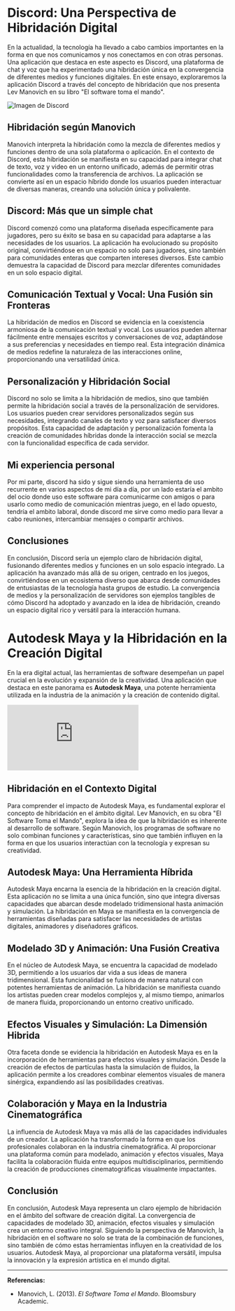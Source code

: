 # Discord: Una Perspectiva de Hibridación Digital

En la actualidad, la tecnología ha llevado a cabo cambios importantes en la forma en que nos comunicamos y nos conectamos en con otras personas. Una aplicación que destaca en este aspecto es Discord, una plataforma de chat y voz que ha experimentado una hibridación única en la convergencia de diferentes medios y funciones digitales. En este ensayo, exploraremos la aplicación Discord a través del concepto de hibridación que nos presenta Lev Manovich en su libro "El software toma el mando".

![Imagen de Discord](https://lincsbikers.co.uk/wp-content/uploads/2018/02/discord-image.png)

## Hibridación según Manovich

Manovich interpreta la hibridación como la mezcla de diferentes medios y funciones dentro de una sola plataforma o aplicación. En el contexto de Discord, esta hibridación se manifiesta en su capacidad para integrar chat de texto, voz y video en un entorno unificado, además de permitir otras funcionalidades como la transferencia de archivos. La aplicación se convierte así en un espacio híbrido donde los usuarios pueden interactuar de diversas maneras, creando una solución única y polivalente.

## Discord: Más que un simple chat

Discord comenzó como una plataforma diseñada específicamente para jugadores, pero su éxito se basa en su capacidad para adaptarse a las necesidades de los usuarios. La aplicación ha evolucionado su propósito original, convirtiéndose en un espacio no solo para jugadores, sino también para comunidades enteras que comparten intereses diversos. Este cambio demuestra la capacidad de Discord para mezclar diferentes comunidades en un solo espacio digital.

## Comunicación Textual y Vocal: Una Fusión sin Fronteras

La hibridación de medios en Discord se evidencia en la coexistencia armoniosa de la comunicación textual y vocal. Los usuarios pueden alternar fácilmente entre mensajes escritos y conversaciones de voz, adaptándose a sus preferencias y necesidades en tiempo real. Esta integración dinámica de medios redefine la naturaleza de las interacciones online, proporcionando una versatilidad única.

## Personalización y Hibridación Social

Discord no solo se limita a la hibridación de medios, sino que también permite la hibridación social a través de la personalización de servidores. Los usuarios pueden crear servidores personalizados según sus necesidades, integrando canales de texto y voz para satisfacer diversos propósitos. Esta capacidad de adaptación y personalización fomenta la creación de comunidades híbridas donde la interacción social se mezcla con la funcionalidad específica de cada servidor.

## Mi experiencia personal

Por mi parte, discord ha sido y sigue siendo una herramienta de uso recurrente en varios aspectos de mi día a día, por un lado estaría el ambito del ocio donde uso este software para comunicarme con amigos o para usarlo como medio de comunicación mientras juego, en el lado opuesto, tendría el ambito laboral, donde discord me sirve como medio para llevar a cabo reuniones, intercambiar mensajes o compartir archivos.

## Conclusiones

En conclusión, Discord sería un ejemplo claro de hibridación digital, fusionando diferentes medios y funciones en un solo espacio integrado. La aplicación ha avanzado más allá de su origen, centrado en los juegos, convirtiéndose en un ecosistema diverso que abarca desde comunidades de entusiastas de la tecnología hasta grupos de estudio. La convergencia de medios y la personalización de servidores son ejemplos tangibles de cómo Discord ha adoptado y avanzado en la idea de hibridación, creando un espacio digital rico y versátil para la interacción humana.

# Autodesk Maya y la Hibridación en la Creación Digital

En la era digital actual, las herramientas de software desempeñan un papel crucial en la evolución y expansión de la creatividad. Una aplicación que destaca en este panorama es **Autodesk Maya**, una potente herramienta utilizada en la industria de la animación y la creación de contenido digital.

![Imagen de Discord](https://www.levelup.com/core/scripts/image_proxy.php?img=https://i.ytimg.com/vi/GKOHdUmW4d4/maxresdefault.jpg)

## Hibridación en el Contexto Digital

Para comprender el impacto de Autodesk Maya, es fundamental explorar el concepto de hibridación en el ámbito digital. Lev Manovich, en su obra "El Software Toma el Mando", explora la idea de que la hibridación es inherente al desarrollo de software. Según Manovich, los programas de software no solo combinan funciones y características, sino que también influyen en la forma en que los usuarios interactúan con la tecnología y expresan su creatividad.

## Autodesk Maya: Una Herramienta Híbrida

Autodesk Maya encarna la esencia de la hibridación en la creación digital. Esta aplicación no se limita a una única función, sino que integra diversas capacidades que abarcan desde modelado tridimensional hasta animación y simulación. La hibridación en Maya se manifiesta en la convergencia de herramientas diseñadas para satisfacer las necesidades de artistas digitales, animadores y diseñadores gráficos.

## Modelado 3D y Animación: Una Fusión Creativa

En el núcleo de Autodesk Maya, se encuentra la capacidad de modelado 3D, permitiendo a los usuarios dar vida a sus ideas de manera tridimensional. Esta funcionalidad se fusiona de manera natural con potentes herramientas de animación. La hibridación se manifiesta cuando los artistas pueden crear modelos complejos y, al mismo tiempo, animarlos de manera fluida, proporcionando un entorno creativo unificado.

## Efectos Visuales y Simulación: La Dimensión Hibrida

Otra faceta donde se evidencia la hibridación en Autodesk Maya es en la incorporación de herramientas para efectos visuales y simulación. Desde la creación de efectos de partículas hasta la simulación de fluidos, la aplicación permite a los creadores combinar elementos visuales de manera sinérgica, expandiendo así las posibilidades creativas.

## Colaboración y Maya en la Industria Cinematográfica

La influencia de Autodesk Maya va más allá de las capacidades individuales de un creador. La aplicación ha transformado la forma en que los profesionales colaboran en la industria cinematográfica. Al proporcionar una plataforma común para modelado, animación y efectos visuales, Maya facilita la colaboración fluida entre equipos multidisciplinarios, permitiendo la creación de producciones cinematográficas visualmente impactantes.

## Conclusión

En conclusión, Autodesk Maya representa un claro ejemplo de hibridación en el ámbito del software de creación digital. La convergencia de capacidades de modelado 3D, animación, efectos visuales y simulación crea un entorno creativo integral. Siguiendo la perspectiva de Manovich, la hibridación en el software no solo se trata de la combinación de funciones, sino también de cómo estas herramientas influyen en la creatividad de los usuarios. Autodesk Maya, al proporcionar una plataforma versátil, impulsa la innovación y la expresión artística en el mundo digital.

---

**Referencias:**
- Manovich, L. (2013). *El Software Toma el Mando*. Bloomsbury Academic.
